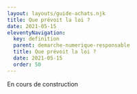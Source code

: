 ```yaml
---
layout: layouts/guide-achats.njk
title: Que prévoit la loi ?
date: 2021-05-15
eleventyNavigation:
  key: definition
  parent: demarche-numerique-responsable
  title: Que prévoit la loi ?
  date: 2021-05-15
  order: 50
---
```


En cours de construction

